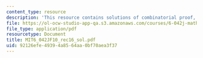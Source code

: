```yaml
---
content_type: resource
description: 'This resource contains solutions of combinatorial proof, more counting. '
file: https://ol-ocw-studio-app-qa.s3.amazonaws.com/courses/6-042j-mathematics-for-computer-science-fall-2010/92126efe49394a8564aa0bf70aea3f37_MIT6_042JF10_rec16_sol.pdf
file_type: application/pdf
resourcetype: Document
title: MIT6_042JF10_rec16_sol.pdf
uid: 92126efe-4939-4a85-64aa-0bf70aea3f37
---
```

